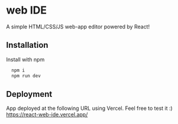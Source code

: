 # web IDE

A simple HTML/CSS/JS web-app editor powered by React!



## Installation

Install with npm

```bash
  npm i
  npm run dev
```
    
## Deployment

App deployed at the following URL using Vercel. Feel free to test it :)
https://react-web-ide.vercel.app/
